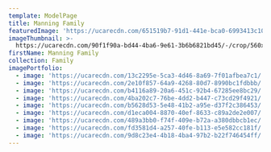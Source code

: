 ```yaml
---
template: ModelPage
title: Manning Family
featuredImage: 'https://ucarecdn.com/651519b7-91d1-441e-bca0-6993413c106b/'
imageThumbnail: >-
  https://ucarecdn.com/90f1f90a-bd44-4ba6-9e61-3b6b6821bd45/-/crop/560x738/104,66/-/preview/
firstName: Manning Family
collection: Family
imagePortfolio:
  - image: 'https://ucarecdn.com/13c2295e-5ca3-4d46-8a69-7f01afbea7c1/'
  - image: 'https://ucarecdn.com/2e10f857-64a9-4268-80d7-8990bc1fdbbb/'
  - image: 'https://ucarecdn.com/b4116a89-20a6-451c-92b4-67285ee8bc29/'
  - image: 'https://ucarecdn.com/4ba202c7-76be-4dd2-b447-c73cd29f4921/'
  - image: 'https://ucarecdn.com/b5628d53-5e48-41b2-a95e-d37f2c386453/'
  - image: 'https://ucarecdn.com/d1eca004-8870-40ef-8633-c89a2de2e007/'
  - image: 'https://ucarecdn.com/489a3bb0-f74f-409e-b72a-a380dbbcb1ec/'
  - image: 'https://ucarecdn.com/fd3581d4-a257-40fe-b113-e5e582cc181f/'
  - image: 'https://ucarecdn.com/9d8c23e4-4b18-4ba4-97b2-b22f746454ff/'
---
```


